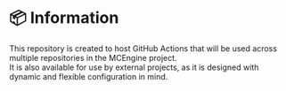 # 📦 Information

This repository is created to host GitHub Actions that will be used across multiple repositories in the MCEngine project.  
It is also available for use by external projects, as it is designed with dynamic and flexible configuration in mind.
